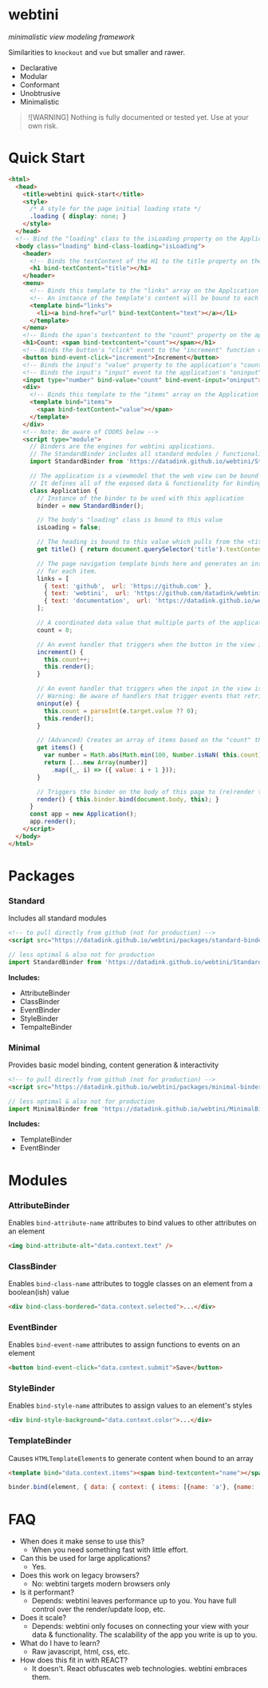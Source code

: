 # webtini

*minimalistic view modeling framework*

Similarities to `knockout` and `vue` but smaller and rawer.

* Declarative
* Modular
* Conformant
* Unobtrusive
* Minimalistic

> ![WARNING]
> Nothing is fully documented or tested yet. Use at your own risk.

# Quick Start

```html
<html>
  <head>
    <title>webtini quick-start</title>
    <style>
      /* A style for the page initial loading state */
      .loading { display: none; }
    </style>
  </head>
  <!-- Bind the "loading" class to the isLoading property on the Application -->
  <body class="loading" bind-class-loading="isLoading">
    <header>
      <!-- Binds the textContent of the H1 to the title property on the Application -->
      <h1 bind-textContent="title"></h1>
    </header>
    <menu>
      <!-- Binds this template to the "links" array on the Application -->
      <!-- An instance of the template's content will be bound to each item in the "links" array -->
      <template bind="links">
        <li><a bind-href="url" bind-textContent="text"></a></li>
      </template>
    </menu>
    <!-- Binds the span's textcontent to the "count" property on the application -->
    <h1>Count: <span bind-textcontent="count"></span></h1>
    <!-- Binds the button's "click" event to the "increment" function on the application -->
    <button bind-event-click="increment">Increment</button>
    <!-- Binds the input's "value" property to the application's "count" property -->
    <!-- Binds the input's "input" event to the application's "oninput" function -->
    <input type="number" bind-value="count" bind-event-input="oninput">
    <div>
      <!-- Binds this template to the "items" array on the Application -->
      <template bind="items">
        <span bind-textContent="value"></span>
      </template>
    </div>
    <!-- Note: Be aware of COORS below -->
    <script type="module">
      // Binders are the engines for webtini applications.
      // The StandardBinder includes all standard modules / functionality.
      import StandardBinder from 'https://datadink.github.io/webtini/StandardBinder.js'

      // The application is a viewmodel that the web view can be bound to using the Binder.
      // It defines all of the exposed data & functionality for binding from the view.
      class Application {
        // Instance of the binder to be used with this application
        binder = new StandardBinder();

        // The body's "loading" class is bound to this value
        isLoading = false; 

        // The heading is bound to this value which pulls from the <title> in the header
        get title() { return document.querySelector('title').textContent; }

        // The page navigation template binds here and generates an instance of its content
        // for each item.
        links = [
          { text: 'github',  url: 'https://github.com' },
          { text: 'webtini',  url: 'https://github.com/datadink/webtini' },
          { text: 'documentation',  url: 'https://datadink.github.io/webtini/' },
        ];

        // A coordinated data value that multiple parts of the application use
        count = 0;

        // An event handler that triggers when the button in the view is clicked
        increment() { 
          this.count++; 
          this.render();
        }

        // An event handler that triggers when the input in the view is altered
        // Warning: Be aware of handlers that trigger events that retrigger handlers -> infinite recursion
        oninput(e) { 
          this.count = parseInt(e.target.value ?? 0); 
          this.render();
        }

        // (Advanced) Creates an array of items based on the "count" that a template in the view binds to.
        get items() { 
          var number = Math.abs(Math.min(100, Number.isNaN( this.count) ? 0 : this.count));
          return [...new Array(number)]
            .map((_, i) => ({ value: i + 1 })); 
        }

        // Triggers the binder on the body of this page to (re)render the page with the application's data
        render() { this.binder.bind(document.body, this); }
      }
      const app = new Application();
      app.render();
    </script>
  </body>
</html>
```

# Packages

### Standard

Includes all standard modules

```html
<!-- to pull directly from github (not for production) -->
<script src="https://datadink.github.io/webtini/packages/standard-binder-package.min.js"></script>
```

```javascript
// less optimal & also not for production
import StandardBinder from 'https://datadink.github.io/webtini/StandardBinder.js';
```

**Includes:**

* AttributeBinder
* ClassBinder
* EventBinder
* StyleBinder
* TempalteBinder

### Minimal

Provides basic model binding, content generation & interactivity

```html
<!-- to pull directly from github (not for production) -->
<script src="https://datadink.github.io/webtini/packages/minimal-binder-package.min.js"></script>
```

```javascript
// less optimal & also not for production
import MinimalBinder from 'https://datadink.github.io/webtini/MinimalBinder.js';
```

**Includes:**

* TemplateBinder
* EventBinder

# Modules

### AttributeBinder

Enables `bind-attribute-name` attributes to bind values to other attributes on an element

```html
<img bind-attribute-alt="data.context.text" />
```

### ClassBinder

Enables `bind-class-name` attributes to toggle classes on an element from a boolean(ish) value

```html
<div bind-class-bordered="data.context.selected">...</div>
```

### EventBinder

Enables `bind-event-name` attributes to assign functions to events on an element

```html
<button bind-event-click="data.context.submit">Save</button>
```

### StyleBinder

Enables `bind-style-name` attributes to assign values to an element's styles

```html
<div bind-style-background="data.context.color">...</div>
```

### TemplateBinder

Causes `HTMLTemplateElement`s to generate content when bound to an array

```html
<template bind="data.context.items"><span bind-textcontent="name"></span></template>
```

```javascript
binder.bind(element, { data: { context: { items: [{name: 'a'}, {name: 'b'}] } } });
```

# FAQ

* When does it make sense to use this?
  * When you need something fast with little effort.
* Can this be used for large applications?
  * Yes. 
* Does this work on legacy browsers?
  * No: webtini targets modern browsers only
* Is it performant?
  * Depends: webtini leaves performance up to you. You have full control over the render/update loop, etc.
* Does it scale?
  * Depends: webtini only focuses on connecting your view with your data & functionality. The scalability of the app you write is up to you.
* What do I have to learn?
  * Raw javascript, html, css, etc.
* How does this fit in with REACT?
  * It doesn't. React obfuscates web technologies. webtini embraces them.

